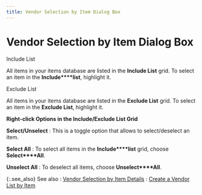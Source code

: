 ```yaml
---
title: Vendor Selection by Item Dialog Box
---
```


# Vendor Selection by Item Dialog Box


Include List


All items in your items database are listed in the **Include 
 List** grid. To select an item in the **Include****list**, highlight it.


Exclude List


All items in your items database are listed in the **Exclude 
 List** grid. To select an item in the **Exclude 
 List**, highlight it.


**Right-click Options in the Include/Exclude List  Grid**


**Select/Unselect**
: This is a toggle option that allows to select/deselect  an item.


**Select All**
: To select all items in the **Include****list** grid, choose **Select****All**.


**Unselect All**
: To deselect all items, choose **Unselect****All**.


{:.see_also}
See also
: [Vendor Selection  by Item Details]({{site.ct_baseurl}}/vendor-tracking/vendor_selection_by_items.html)
: [Create  a Vendor List by Item]({{site.ct_baseurl}}/vendor-tracking/create_a_vendor_list_by_item.html)
